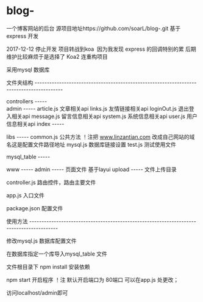 # blog-
一个博客网站的后台
源项目地址https://github.com/soarL/blog-.git 基于express 开发

2017-12-12
停止开发 项目转战到koa  因为我发现 express 的回调特别的累 后期维护比较麻烦于是选择了 Koa2 连重构项目 

采用mysql 数据库

文件夹结构 -----------------------------------------------------------------------------------------

controllers    -----  
					admin -----
						article.js    文章相关api
						links.js      友情链接相关api
						loginOut.js   退出登入相关api
						message.js    留言信息相关api
						system.js     系统信息相关api
						user.js       用户信息相关api
					index -----

libs           -----
					common.js  		  公共方法 ！注把 www.linzantian.com 改成自己网站的域名这是配置文件路径地址
					mysql.js          数据库链接设置
					test.js           测试使用文件

mysql_table    -----

www            -----
					admin  -----  页面文件 基于layui
					upload -----  文件上传目录

controller.js  路由控件，路由主要文件

app.js         入口文件

package.json   配置文件


使用方法  -----------------------------------------------------------------------------------------

修改mysql.js 数据库配置文件

在数据库指定一个库导入mysql_table 文件

文件根目录下 npm install 安装依赖

npm start 开启程序 ！注 默认开启端口为 80端口 可以在app.js 处更改；

访问localhost/admin即可


